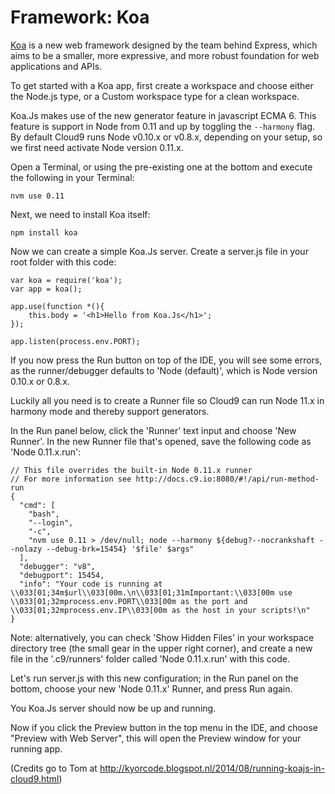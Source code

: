# Framework: Koa
[Koa](https://www.koajs.com/) is a new web framework designed by the team behind Express, which aims to be a smaller, more expressive, and more robust foundation for web applications and APIs. 

To get started with a Koa app, first create a workspace and choose either the Node.js type, or a Custom workspace type for a clean workspace.

Koa.Js makes use of the new generator feature in javascript ECMA 6. 
This feature is support in Node from 0.11 and up by toggling the <code>--harmony</code> flag. 
By default Cloud9 runs Node v0.10.x or v0.8.x, depending on your setup, so we first need activate Node version 0.11.x.

Open a Terminal, or using the pre-existing one at the bottom and execute the following in your Terminal:

    nvm use 0.11

Next, we need to install Koa itself:

    npm install koa

Now we can create a simple Koa.Js server.
Create a server.js file in your root folder with this code:

    var koa = require('koa');
    var app = koa();
    
    app.use(function *(){
        this.body = '<h1>Hello from Koa.Js</h1>';
    });
    
    app.listen(process.env.PORT);

If you now press the Run button on top of the IDE, you will see some errors, as the runner/debugger defaults to 'Node (default)', which is Node version 0.10.x or 0.8.x.

Luckily all you need is to create a Runner file so Cloud9 can run Node 11.x in harmony mode and thereby support generators.

In the Run panel below, click the 'Runner' text input and choose 'New Runner'. 
In the new Runner file that's opened, save the following code as 'Node 0.11.x.run':

    // This file overrides the built-in Node 0.11.x runner
    // For more information see http://docs.c9.io:8080/#!/api/run-method-run
    {
      "cmd": [
        "bash",
        "--login",
        "-c",
        "nvm use 0.11 > /dev/null; node --harmony ${debug?--nocrankshaft --nolazy --debug-brk=15454} '$file' $args"
      ],
      "debugger": "v8",
      "debugport": 15454,
      "info": "Your code is running at \\033[01;34m$url\\033[00m.\n\\033[01;31mImportant:\\033[00m use \\033[01;32mprocess.env.PORT\\033[00m as the port and \\033[01;32mprocess.env.IP\\033[00m as the host in your scripts!\n"
    }

Note: alternatively, you can check 'Show Hidden Files' in your workspace directory tree (the small gear in the upper right corner), and create a new file in the '.c9/runners' folder called 'Node 0.11.x.run' with this code.

Let's run server.js with this new configuration; in the Run panel on the bottom, choose your new 'Node 0.11.x' Runner, and press Run again.

You Koa.Js server should now be up and running.

Now if you click the Preview button in the top menu in the IDE, and choose "Preview with Web Server", this will open the Preview window for your running app. 
 
(Credits go to Tom at http://kyorcode.blogspot.nl/2014/08/running-koajs-in-cloud9.html)